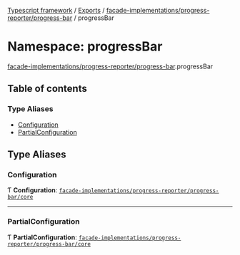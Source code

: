 [Typescript framework](../index.md) / [Exports](../modules.md) / [facade-implementations/progress-reporter/progress-bar](facade_implementations_progress_reporter_progress_bar.md) / progressBar

# Namespace: progressBar

[facade-implementations/progress-reporter/progress-bar](facade_implementations_progress_reporter_progress_bar.md).progressBar

## Table of contents

### Type Aliases

- [Configuration](facade_implementations_progress_reporter_progress_bar.progressBar.md#configuration)
- [PartialConfiguration](facade_implementations_progress_reporter_progress_bar.progressBar.md#partialconfiguration)

## Type Aliases

### Configuration

Ƭ **Configuration**: [`facade-implementations/progress-reporter/progress-bar/core`](facade_implementations_progress_reporter_progress_bar_core.md)

___

### PartialConfiguration

Ƭ **PartialConfiguration**: [`facade-implementations/progress-reporter/progress-bar/core`](facade_implementations_progress_reporter_progress_bar_core.md)
